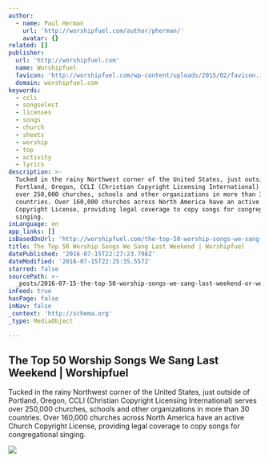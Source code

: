 ```yaml
---
author:
  - name: Paul Herman
    url: 'http://worshipfuel.com/author/pherman/'
    avatar: {}
related: []
publisher:
  url: 'http://worshipfuel.com'
  name: Worshipfuel
  favicon: 'http://worshipfuel.com/wp-content/uploads/2015/02/favicon.ico'
  domain: worshipfuel.com
keywords:
  - ccli
  - songselect
  - licenses
  - songs
  - church
  - sheets
  - worship
  - top
  - activity
  - lyrics
description: >-
  Tucked in the rainy Northwest corner of the United States, just outside of
  Portland, Oregon, CCLI (Christian Copyright Licensing International) serves
  over 250,000 churches, schools and other organizations in more than 30
  countries. Over 160,000 churches across North America have an active Church
  Copyright License, providing legal coverage to copy songs for congregational
  singing.
inLanguage: en
app_links: []
isBasedOnUrl: 'http://worshipfuel.com/the-top-50-worship-songs-we-sang-last-weekend/'
title: The Top 50 Worship Songs We Sang Last Weekend | Worshipfuel
datePublished: '2016-07-15T22:27:23.798Z'
dateModified: '2016-07-15T22:25:35.557Z'
starred: false
sourcePath: >-
  _posts/2016-07-15-the-top-50-worship-songs-we-sang-last-weekend-or-worshipfuel.md
inFeed: true
hasPage: false
inNav: false
_context: 'http://schema.org'
_type: MediaObject

---
```

<article style=""><h1>The Top 50 Worship Songs We Sang Last Weekend | Worshipfuel</h1><p>Tucked in the rainy Northwest corner of the United States, just outside of Portland, Oregon, CCLI (Christian Copyright Licensing International) serves over 250,000 churches, schools and other organizations in more than 30 countries. Over 160,000 churches across North America have an active Church Copyright License, providing legal coverage to copy songs for congregational singing.</p><img src="http://worshipfuel.s3.amazonaws.com/wp-content/uploads/2016/01/Top50-3.jpg" /></article>